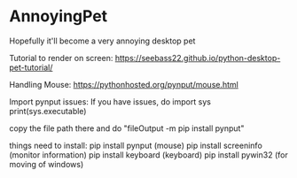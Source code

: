 # AnnoyingPet
Hopefully it'll become a very annoying desktop pet

Tutorial to render on screen: https://seebass22.github.io/python-desktop-pet-tutorial/

Handling Mouse: https://pythonhosted.org/pynput/mouse.html

Import pynput issues:
If you have issues, do 
import sys
print(sys.executable)

copy the file path there and do "fileOutput -m pip install pynput"


things need to install:
pip install pynput (mouse)
pip install screeninfo (monitor information)
pip install keyboard (keyboard)
pip install pywin32 (for moving of windows)
